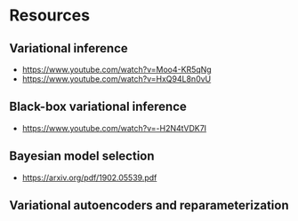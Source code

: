 # Resources

## Variational inference

- https://www.youtube.com/watch?v=Moo4-KR5qNg
- https://www.youtube.com/watch?v=HxQ94L8n0vU

## Black-box variational inference

- https://www.youtube.com/watch?v=-H2N4tVDK7I

## Bayesian model selection

- https://arxiv.org/pdf/1902.05539.pdf

## Variational autoencoders and reparameterization


